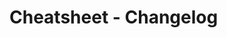 
Cheatsheet - Changelog
================================================================================


